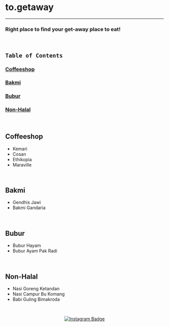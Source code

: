 # to.getaway
-----


### Right place to find your get-away place to eat!  
 
&ensp;
## `Table of Contents` 
### [Coffeeshop](#coffeeshop)
### [Bakmi](#bakmi)
### [Bubur](#bubur)
### [Non-Halal](#non-halal)


&ensp;
## Coffeeshop 
- Kemari 
- Cosan 
- Ethikopia 
- Maraville 

&ensp;
## Bakmi
- Gendhis Jawi
- Bakmi Gandaria 

&ensp;
## Bubur
- Bubur Hayam 
- Bubur Ayam Pak Radi 

&ensp;
## Non-Halal
- Nasi Goreng Ketandan 
- Nasi Campur Bu Komang 
- Babi Guling Bimakroda



&ensp;
<div id="footer" align="center">

<div id="badges">
  <a href="instagram.com/to.getaway">
    <img src="https://img.shields.io/badge/Instagram-pink?style=for-the-badge&logo=instagram&logoColor=white" alt="Instagram Badge"/>
